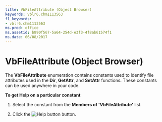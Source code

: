 ```yaml
---
title: VbFileAttribute (Object Browser)
keywords: vblr6.chm1113563
f1_keywords:
- vblr6.chm1113563
ms.prod: office
ms.assetid: b890f567-5a64-254d-e3f3-4f8ab61574f1
ms.date: 06/08/2017
---
```



# VbFileAttribute (Object Browser)

The **VbFileAttribute** enumeration contains constants used to identify file attributes used in the **Dir**, **GetAttr**, and **SetAttr** functions. These constants can be used anywhere in your code.

 **To get Help on a particular constant**




1. Select the constant from the **Members of 'VbFileAttribute'** list.
    
2. Click the 
![Help button](images/but_help_ZA01201583.gif) button.
    


